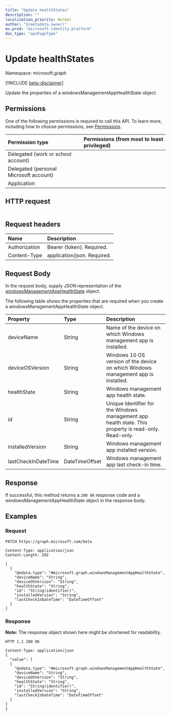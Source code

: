```yaml
---
title: "Update healthStates"
description: ""
localization_priority: Normal
author: "$(metadata.owner)"
ms.prod: "microsoft-identity-platform"
doc_type: "apiPageType"
---
```


# Update healthStates

Namespace: microsoft.graph

[!INCLUDE [beta-disclaimer](../../includes/beta-disclaimer.md)]

Update the properties of a windowsManagementAppHealthState object.

## Permissions

One of the following permissions is required to call this API. To learn more, including how to choose permissions, see [Permissions](/graph/permissions-reference).

| Permission type                        | Permissions (from most to least privileged) |
| :------------------------------------- | :------------------------------------------ |
| Delegated (work or school account)     |                                             |
| Delegated (personal Microsoft account) |                                             |
| Application                            |                                             |

## HTTP request

<!-- {
  "blockType": "ignored"
}
-->

```http

```

## Request headers

| Name          | Description                 |
| :------------ | :-------------------------- |
| Authorization | Bearer {token}. Required.   |
| Content-Type  | application/json. Required. |

## Request Body

In the request body, supply JSON representation of the [windowsManagementAppHealthState](../resources/intune-windowsmanagementapphealthstate.md) object.

<!-- Actions and Functions -->

<!-- CRUD Methods -->

The following table shows the properties that are required when you create a windowsManagementAppHealthState object.

| Property            | Type           | Description                                                                                           |
| :------------------ | :------------- | :---------------------------------------------------------------------------------------------------- |
| deviceName          | String         | Name of the device on which Windows management app is installed.                                      |
| deviceOSVersion     | String         | Windows 10 OS version of the device on which Windows management app is installed.                     |
| healthState         | String         | Windows management app health state.                                                                  |
| id                  | String         | Unique Identifier for the Windows management app health state. This property is read-only. Read-only. |
| installedVersion    | String         | Windows management app installed version.                                                             |
| lastCheckInDateTime | DateTimeOffset | Windows management app last check-in time.                                                            |

## Response

If successful, this method returns a `200 OK` response code and a windowsManagementAppHealthState object in the response body.

## Examples

### Request

<!-- {
  "blockType": "request",
  "name": "update_healthstates"
}
-->

```http
PATCH https://graph.microsoft.com/beta

Content-Type: application/json
Content-Length: 292

[
  {
    "@odata.type": "#microsoft.graph.windowsManagementAppHealthState",
    "deviceName": "String",
    "deviceOSVersion": "String",
    "healthState": "String",
    "id": "String(identifier)",
    "installedVersion": "String",
    "lastCheckInDateTime": "DateTimeOffset"
  }
]

```

### Response

**Note:** The response object shown here might be shortened for readability.

<!-- {
  "blockType": "response",
  "truncated": true,
  "@odata.type": "$(this.ReturnTypeFullName)"
}
-->

```http
HTTP 1.1 200 OK

Content-Type: application/json
{
  "value": [
  {
    "@odata.type": "#microsoft.graph.windowsManagementAppHealthState",
    "deviceName": "String",
    "deviceOSVersion": "String",
    "healthState": "String",
    "id": "String(identifier)",
    "installedVersion": "String",
    "lastCheckInDateTime": "DateTimeOffset"
  }
]
}

```
